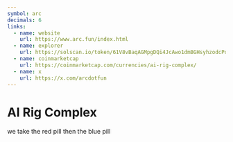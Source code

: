 ```yaml
---
symbol: arc
decimals: 6
links:
  - name: website
    url: https://www.arc.fun/index.html
  - name: explorer
    url: https://solscan.io/token/61V8vBaqAGMpgDQi4JcAwo1dmBGHsyhzodcPqnEVpump
  - name: coinmarketcap
    url: https://coinmarketcap.com/currencies/ai-rig-complex/
  - name: x
    url: https://x.com/arcdotfun
---
```


# AI Rig Complex

we take the red pill then the blue pill
